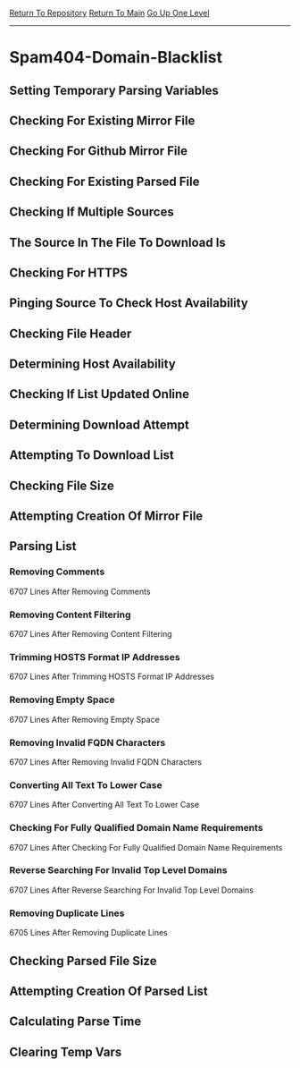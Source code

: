 [Return To Repository](https://github.com/deathbybandaid/piholeparser/)
[Return To Main](https://github.com/deathbybandaid/piholeparser/blob/master/RecentRunLogs/Mainlog.md)
[Go Up One Level](https://github.com/deathbybandaid/piholeparser/blob/master/RecentRunLogs/TopLevelScripts/30-Processing-Blacklists.md)
____________________________________
# Spam404-Domain-Blacklist
## Setting Temporary Parsing Variables
## Checking For Existing Mirror File
## Checking For Github Mirror File
## Checking For Existing Parsed File
## Checking If Multiple Sources
## The Source In The File To Download Is
## Checking For HTTPS
## Pinging Source To Check Host Availability
## Checking File Header
## Determining Host Availability
## Checking If List Updated Online
## Determining Download Attempt
## Attempting To Download List
## Checking File Size
## Attempting Creation Of Mirror File
## Parsing List
### Removing Comments
6707 Lines After Removing Comments
### Removing Content Filtering
6707 Lines After Removing Content Filtering
### Trimming HOSTS Format IP Addresses
6707 Lines After Trimming HOSTS Format IP Addresses
### Removing Empty Space
6707 Lines After Removing Empty Space
### Removing Invalid FQDN Characters
6707 Lines After Removing Invalid FQDN Characters
### Converting All Text To Lower Case
6707 Lines After Converting All Text To Lower Case
### Checking For Fully Qualified Domain Name Requirements
6707 Lines After Checking For Fully Qualified Domain Name Requirements
### Reverse Searching For Invalid Top Level Domains
6707 Lines After Reverse Searching For Invalid Top Level Domains
### Removing Duplicate Lines
6705 Lines After Removing Duplicate Lines
## Checking Parsed File Size
## Attempting Creation Of Parsed List
## Calculating Parse Time
## Clearing Temp Vars
